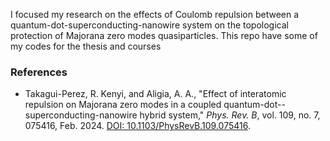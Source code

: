 I focused my research on the effects of Coulomb repulsion between a quantum-dot-superconducting-nanowire system on the topological protection of Majorana zero modes quasiparticles. This repo have some of my codes for the thesis and courses

### References

- Takagui-Perez, R. Kenyi, and Aligia, A. A., "Effect of interatomic repulsion on Majorana zero modes in a coupled quantum-dot--superconducting-nanowire hybrid system," *Phys. Rev. B*, vol. 109, no. 7, 075416, Feb. 2024. [DOI: 10.1103/PhysRevB.109.075416](https://doi.org/10.1103/PhysRevB.109.075416).
